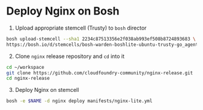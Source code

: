# Deploy Nginx on Bosh

1. Upload appropriate stemcell (Trusty) to `bosh` director
```bash
bosh upload-stemcell --sha1 2234c87513356e2f038ab993ef508b8724893683 \
https://bosh.io/d/stemcells/bosh-warden-boshlite-ubuntu-trusty-go_agent?v=3586.100
```

2. Clone `nginx` release repository and `cd` into it

```bash
cd ~/workspace
git clone https://github.com/cloudfoundry-community/nginx-release.git
cd nginx-release
```

3. Deploy Nginx on stemcell

```bash
bosh -e $NAME -d nginx deploy manifests/nginx-lite.yml
```


